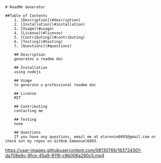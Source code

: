 
    # ReadMe Generator 
        
    ##Table of Contents
        1. [Description](#description)
        2. [Installation](#installation)
        3. [Usage](#usage)
        4. [License](#license)
        5. [Contributing](#contributing)
        6. [Testing](#testing)
        7. [Questions](#questions)
        
        ## Description
        generates a readme doc 
       
        ## Installation
        using nodejs 
        
        ## Usage
        to generate a professional readme doc
       
        ## License 
        MIT
        
        ## Contributing 
        contacting me
        
        ## Testing 
        none 
        
        ## Questions
        If you have any questions, email me at elorenzo6093@gmail.com or check out my repos on GitHub Emmanuel6093.
    

https://user-images.githubusercontent.com/98130766/163724301-da708e8c-8fce-45a9-9119-c9b006a280c5.mp4

